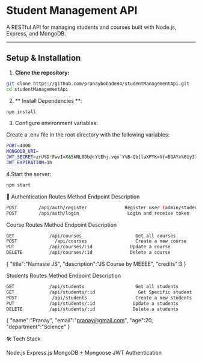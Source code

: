 # Student Management API

A RESTful API for managing students and courses built with Node.js, Express, and MongoDB.

---

## Setup & Installation

1. **Clone the repository:**

```bash
git clone https://github.com/pranaybobade84/studentManagementApi.git
cd studentManagementApi
```

2. ** Install Dependencies **:
```bash
npm install
```

3. Configure environment variables:

Create a .env file in the root directory with the following variables:

```bash
PORT=4000
MONGODB_URI=
JWT_SECRET=zrU%D*FwvI=X&SkNL8Db@:YtEhj.vqo`Y%B<Qb[laXPYK=V{=BGAYx%01y37t)8
JWT_EXPIRATION=1h
```
4.Start the server:
```bash
npm start
```
🔐 Authentication Routes
Method Endpoint Description
```bash
POST	    /api/auth/register	            Register user (admin/student)
POST	    /api/auth/login	                 Login and receive token
```
Course Routes
Method Endpoint Description
```bash
GET	            /api/courses	                Get all courses
POST	          /api/courses                  Create a new course
PUT             /api/courses/:id              Update a course
DELETE          /api/courses/:id              Delete a course
```
{
    "title":"Namaste  JS",
    "description":"JS Course by MEEEE",
    "credits":3
}

Students Routes
Method Endpoint Description
```bash
GET	            /api/students	                Get all students
GET	            /api/students/:id                Get Specific student
POST	         /api/students                  Create a new students
PUT             /api/students/:id              Update a students
DELETE          /api/students/:id              Delete a students
```
{
   "name":"Pranay",
   "email":"pranay@gmail.com",
   "age":20,
   "department":"Science"
}

🛠 Tech Stack

  Node.js
  Express.js
  MongoDB + Mongoose
  JWT Authentication
